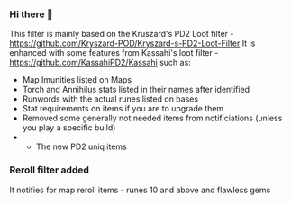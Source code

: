 ### Hi there 👋
This filter is mainly based on the Kruszard's PD2 Loot filter - https://github.com/Kryszard-POD/Kryszard-s-PD2-Loot-Filter
It is enhanced with some features from Kassahi's loot filter - https://github.com/KassahiPD2/Kassahi such as:
- Map Imunities listed on Maps
- Torch and Annihilus stats listed in their names after identified
- Runwords with the actual runes listed on bases
- Stat requirements on items if you are to upgrade them
- Removed some generally not needed items from notificiations (unless you play a specific build) 
- - The new PD2 uniq items


### Reroll filter added
It notifies for map reroll items - runes 10 and above and flawless gems
